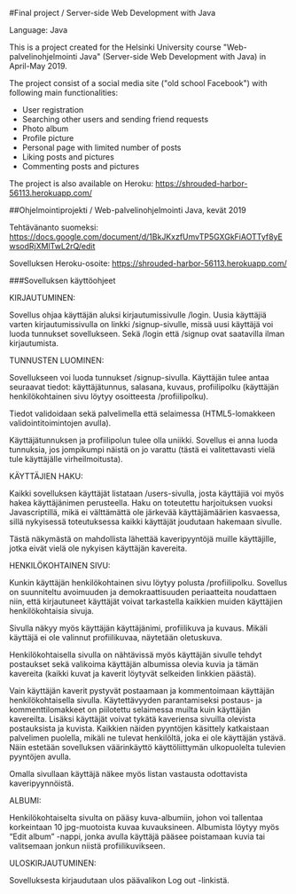#Final project / Server-side Web Development with Java

Language: Java

This is a project created for the Helsinki University course "Web-palvelinohjelmointi Java" (Server-side Web Development with Java) in April-May 2019.

The project consist of a social media site ("old school Facebook") with following main functionalities:
* User registration
* Searching other users and sending friend requests
* Photo album
* Profile picture
* Personal page with limited number of posts
* Liking posts and pictures
* Commenting posts and pictures

The project is also available on Heroku: https://shrouded-harbor-56113.herokuapp.com/

##Ohjelmointiprojekti / Web-palvelinohjelmointi Java, kevät 2019

Tehtävänanto suomeksi: https://docs.google.com/document/d/1BkJKxzfUmvTP5GXGkFiAOTTyf8yEwsodRjXMlTwL2rQ/edit

Sovelluksen Heroku-osoite: https://shrouded-harbor-56113.herokuapp.com/

###Sovelluksen käyttöohjeet

KIRJAUTUMINEN:

Sovellus ohjaa käyttäjän aluksi kirjautumissivulle /login. Uusia käyttäjiä varten kirjautumissivulla on linkki /signup-sivulle, missä uusi käyttäjä voi luoda tunnukset sovellukseen. Sekä /login että /signup ovat saatavilla ilman kirjautumista.

TUNNUSTEN LUOMINEN:

Sovellukseen voi luoda tunnukset /signup-sivulla. Käyttäjän tulee antaa seuraavat tiedot: käyttäjätunnus, salasana, kuvaus, profiilipolku (käyttäjän henkilökohtainen sivu löytyy osoitteesta /profiilipolku).

Tiedot validoidaan sekä palvelimella että selaimessa (HTML5-lomakkeen validointitoimintojen avulla).

Käyttäjätunnuksen ja profiilipolun tulee olla uniikki. Sovellus ei anna luoda tunnuksia, jos jompikumpi näistä on jo varattu (tästä ei valitettavasti vielä tule käyttäjälle virheilmoitusta).

KÄYTTÄJIEN HAKU:

Kaikki sovelluksen käyttäjät listataan /users-sivulla, josta käyttäjiä voi myös hakea käyttäjänimen perusteella. Haku on toteutettu harjoituksen vuoksi Javascriptillä, mikä ei välttämättä ole järkevää käyttäjämäärien kasvaessa, sillä nykyisessä toteutuksessa kaikki käyttäjät joudutaan hakemaan sivulle. 

Tästä näkymästä on mahdollista lähettää kaveripyyntöjä muille käyttäjille, jotka eivät vielä ole nykyisen käyttäjän kavereita.

HENKILÖKOHTAINEN SIVU:

Kunkin käyttäjän henkilökohtainen sivu löytyy polusta /profiilipolku. Sovellus on suunniteltu avoimuuden ja demokraattisuuden periaatteita noudattaen niin, että kirjautuneet käyttäjät voivat tarkastella kaikkien muiden käyttäjien henkilökohtaisia sivuja.

Sivulla näkyy myös käyttäjän käyttäjänimi, profiilikuva ja kuvaus. Mikäli käyttäjä ei ole valinnut profiilikuvaa, näytetään oletuskuva.

Henkilökohtaisella sivulla on nähtävissä myös käyttäjän sivulle tehdyt postaukset sekä valikoima käyttäjän albumissa olevia kuvia ja tämän kavereita (kaikki kuvat ja kaverit löytyvät selkeiden linkkien päästä). 

Vain käyttäjän kaverit pystyvät postaamaan ja kommentoimaan käyttäjän henkilökohtaisella sivulla. Käytettävyyden parantamiseksi postaus- ja kommenttilomakkeet on piilotettu selaimessa muilta kuin käyttäjän kavereilta. Lisäksi käyttäjät voivat tykätä kaveriensa sivuilla olevista postauksista ja kuvista. Kaikkien näiden pyyntöjen käsittely katkaistaan palvelimen puolella, mikäli ne tulevat henkilöltä, joka ei ole käyttäjän ystävä. Näin estetään sovelluksen väärinkäyttö käyttöliittymän ulkopuolelta tulevien pyyntöjen avulla.

Omalla sivullaan käyttäjä näkee myös listan vastausta odottavista kaveripyynnöistä.

ALBUMI:

Henkilökohtaiselta sivulta on pääsy kuva-albumiin, johon voi tallentaa korkeintaan 10 jpg-muotoista kuvaa kuvauksineen. Albumista löytyy myös “Edit album” -nappi, jonka avulla käyttäjä pääsee poistamaan kuvia tai valitsemaan jonkun niistä profiilikuvikseen.

ULOSKIRJAUTUMINEN:

Sovelluksesta kirjaudutaan ulos päävalikon Log out -linkistä.
